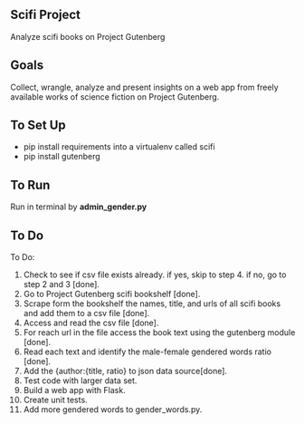 ## Scifi Project

Analyze scifi books on Project Gutenberg


## Goals

Collect, wrangle, analyze and present insights on a web app from freely available works of 
science fiction on Project Gutenberg.


## To Set Up

- pip install requirements into a virtualenv called scifi
- pip install gutenberg


## To Run

Run in terminal by **admin_gender.py**

## To Do

To Do:
1. Check to see if csv  file exists already. if yes, skip to step 4. if no, go to step 2 and 3 [done].
2. Go to Project Gutenberg scifi bookshelf [done].
3. Scrape form the bookshelf the names, title, and urls of all scifi books and add them to a csv file [done].
4. Access and read the csv file [done].
5. For reach url in the file access the book text using the gutenberg module [done].
6. Read each text and identify the male-female gendered words ratio [done].
7. Add the {author:{title, ratio} to json data source[done].
8. Test code with larger data set.
9. Build a web app with Flask.
10. Create unit tests.
11. Add more gendered words to gender_words.py.
